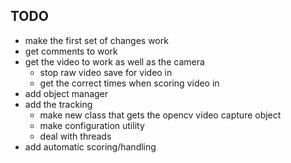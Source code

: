 TODO
----

- make the first set of changes work 
- get comments to work
- get the video to work as well as the camera 
    - stop raw video save for video in
    - get the correct times when scoring video in 
- add object manager
- add the tracking
    - make new class that gets the opencv video capture object
    - make configuration utility
    - deal with threads
- add automatic scoring/handling
    